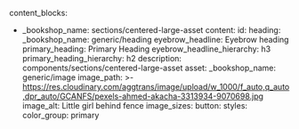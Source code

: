 content_blocks:
  - _bookshop_name: sections/centered-large-asset
    content:
      id:
      heading:
        _bookshop_name: generic/heading
        eyebrow_headline: Eyebrow heading
        primary_heading: Primary Heading
        eyebrow_headline_hierarchy: h3
        primary_heading_hierarchy: h2
      description: components/sections/centered-large-asset
      asset:
        _bookshop_name: generic/image
        image_path: >-
          https://res.cloudinary.com/aggtrans/image/upload/w_1000/f_auto,q_auto,dpr_auto/GCANFS/pexels-ahmed-akacha-3313934-9070698.jpg
        image_alt: Little girl behind fence
        image_sizes:
      button:
    styles:
      color_group: primary